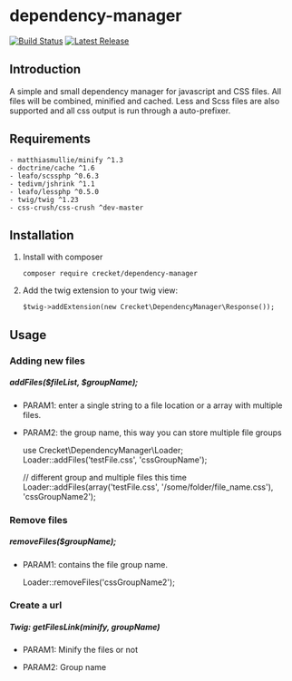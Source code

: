 # dependency-manager

[![Build Status](https://travis-ci.org/Crecket/dependency-manager.svg?branch=develop)](https://travis-ci.org/Crecket/dependency-manager) [![Latest Release](https://img.shields.io/github/release/crecket/Dependency-manager.svg)](https://github.com/Crecket/dependency-manager)

## Introduction

A simple and small dependency manager for javascript and CSS files. All files will be combined, minified and cached. Less and Scss files are also supported and all css output is run through a auto-prefixer.

## Requirements

    - matthiasmullie/minify ^1.3
    - doctrine/cache ^1.6
    - leafo/scssphp ^0.6.3
    - tedivm/jshrink ^1.1
    - leafo/lessphp ^0.5.0
    - twig/twig ^1.23
    - css-crush/css-crush ^dev-master

## Installation

1. Install with composer
    
    `composer require crecket/dependency-manager`

2. Add the twig extension to your twig view:

    `$twig->addExtension(new Crecket\DependencyManager\Response());`

## Usage


### Adding new files

##### addFiles($fileList, $groupName);

- PARAM1:  enter a single string to a file location or a array with multiple files.
- PARAM2:  the group name, this way you can store multiple file groups


    use Crecket\DependencyManager\Loader;
    Loader::addFiles('testFile.css', 'cssGroupName');
    
    // different group and multiple files this time
    Loader::addFiles(array('testFile.css', '/some/folder/file_name.css'), 'cssGroupName2'); 
    
### Remove files
    
##### removeFiles($groupName);

- PARAM1: contains the file group name.


    Loader::removeFiles('cssGroupName2');

### Create a url

##### Twig: getFilesLink(minify, groupName)

- PARAM1: Minify the files or not
- PARAM2: Group name


    <script src="/minify.php{{ getFilesLink(true, 'jsGroupName') }}">


##### PHP: getFilesLink(

- PARAM1: Minify the files or not
- PARAM2: Group name


    <link href="/minify.php<?php echo Crecket\DependencyManager\Loader::getFilesLink(true, 'cssGroupName'); ?>" rel="stylesheet">


### Response 

##### Standard php example

    $options = array(
        // Location that the default Doctrine/FilesystemCache will use. Location is based on the root
        // Required if no custom cache object is given
        'CacheLocation' => '/cache',

        // Optional, namespace to use for the doctrine file system cache
        'CacheNamespace'  => 'DependencyManagerNamespace',
    );
    
    define('ROOT', __DIR__); // Don't forget this! 
    
    try{
        $Response = new Crecket\DependencyManager\Response($options);
        
        echo $Response->getResult();
    }catch(Crecket\DependencyManager\Exception $ex){ // catch errors
        echo $ex->getTitle();
        echo '<br>';
        echo $ex->getMessage();
    }

##### Silex route example

You can quite easily use the url generator in silex to create a url to this route using

    <script src="{{ url('dependency_minify', {id: GetFilesHash(false, 'jsGroupExample')}) }}"></script>

or without twig

    <script src="/minify/<?php echo Loader::getHash(true, 'jsGroupExample'); ?>"

Next create a route: 

    // ID contains the hash id
    $app->get('/minify/{id}', function ($id) use ($app) {
    
        // Options
        $options = array(
            'CacheLocation' => '/cache',
            'CacheNamespace' => 'DependencyManagerNamespace'
        );
    
        try {
            // second parameter contains the hash id
            $Response = new Crecket\DependencyManager\Response($options, $id);
    
            // Get the response data
            $response_data = $Response->getResult();
    
            // Get the headers and status code for this request
            $header_data = Crecket\DependencyManager\Utilities::getHeaders();
    
        } catch (Crecket\DependencyManager\Exception $ex) { // catch errors
            // return a error
            return new Symfony\Component\HttpFoundation\Response(
                $ex->getTitle() . '<br>' . $ex->getMessage(),
                500,
                array()
            );
        }
        
        // Return content, headers and status code
        return new Symfony\Component\HttpFoundation\Response(
            $response_data,
            $header_data['status_code'],
            $header_data['headers']
        );
    })->bind('dependency_minify');


## Debugging

Response takes a optional second parameter which will make sure the session storage and secret key are ignored. This can be a hash id to retrieve the files stored in the session, or a direct array with files

    $file_list = array('/some/js/file.js', '/another/js/files.js');
    $Response = new Crecket\DependencyManager\Response($options, $file_list);
    
    // OR
    
    $file_hash = Loader::getHash($minify, $groupName);
    $Response = new Crecket\DependencyManager\Response($options, $file_hash);
    


## Security

To ensure only you can create a file list add a secret key. Make sure this key is secure/long enough!

`Loader::Secret('some long secret passphrase');`

## Issues

#### Font files in Css
External font files, for example bootstrap's Glyphicons my return 404 errors because the path has changed. These can usually be fixed by copying the font files and moving them to a `/fonts` folder in your web root.
